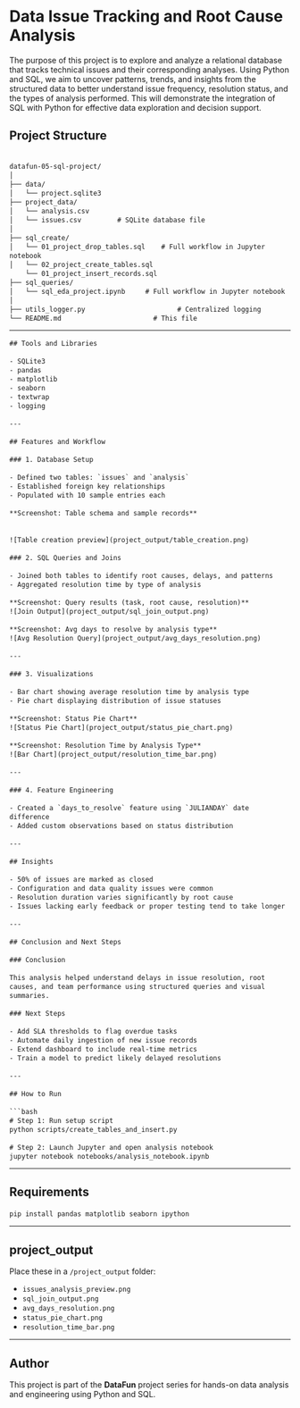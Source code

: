 # Data Issue Tracking and Root Cause Analysis

The purpose of this project is to explore and analyze a relational database that tracks technical issues and their corresponding analyses. Using Python and SQL, we aim to uncover patterns, trends, and insights from the structured data to better understand issue frequency, resolution status, and the types of analysis performed. This will demonstrate the integration of SQL with Python for effective data exploration and decision support.

## Project Structure

```

datafun-05-sql-project/
│
├── data/
│   └── project.sqlite3    
├── project_data/
│   └── analysis.csv  
│   └── issues.csv         # SQLite database file
│
├── sql_create/
│   └── 01_project_drop_tables.sql    # Full workflow in Jupyter notebook
│   └── 02_project_create_tables.sql 
    └── 01_project_insert_records.sql 
├── sql_queries/
│   └── sql_eda_project.ipynb     # Full workflow in Jupyter notebook
│
├── utils_logger.py                       # Centralized logging
└── README.md                       # This file

````

---
```
## Tools and Libraries

- SQLite3
- pandas
- matplotlib
- seaborn
- textwrap
- logging

---

## Features and Workflow

### 1. Database Setup

- Defined two tables: `issues` and `analysis`
- Established foreign key relationships
- Populated with 10 sample entries each

**Screenshot: Table schema and sample records**


![Table creation preview](project_output/table_creation.png)

### 2. SQL Queries and Joins

- Joined both tables to identify root causes, delays, and patterns
- Aggregated resolution time by type of analysis

**Screenshot: Query results (task, root cause, resolution)**  
![Join Output](project_output/sql_join_output.png)

**Screenshot: Avg days to resolve by analysis type**  
![Avg Resolution Query](project_output/avg_days_resolution.png)

---

### 3. Visualizations

- Bar chart showing average resolution time by analysis type
- Pie chart displaying distribution of issue statuses

**Screenshot: Status Pie Chart**  
![Status Pie Chart](project_output/status_pie_chart.png)

**Screenshot: Resolution Time by Analysis Type**  
![Bar Chart](project_output/resolution_time_bar.png)

---

### 4. Feature Engineering

- Created a `days_to_resolve` feature using `JULIANDAY` date difference
- Added custom observations based on status distribution

---

## Insights

- 50% of issues are marked as closed
- Configuration and data quality issues were common
- Resolution duration varies significantly by root cause
- Issues lacking early feedback or proper testing tend to take longer

---

## Conclusion and Next Steps

### Conclusion

This analysis helped understand delays in issue resolution, root causes, and team performance using structured queries and visual summaries.

### Next Steps

- Add SLA thresholds to flag overdue tasks
- Automate daily ingestion of new issue records
- Extend dashboard to include real-time metrics
- Train a model to predict likely delayed resolutions

---

## How to Run

```bash
# Step 1: Run setup script
python scripts/create_tables_and_insert.py

# Step 2: Launch Jupyter and open analysis notebook
jupyter notebook notebooks/analysis_notebook.ipynb
````

---

## Requirements

```bash
pip install pandas matplotlib seaborn ipython
```

---

## project_output

Place these in a `/project_output` folder:

* `issues_analysis_preview.png`
* `sql_join_output.png`
* `avg_days_resolution.png`
* `status_pie_chart.png`
* `resolution_time_bar.png`

---

## Author

This project is part of the **DataFun** project series for hands-on data analysis and engineering using Python and SQL.

